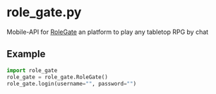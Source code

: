 # role_gate.py
Mobile-API for [RoleGate](https://play.google.com/store/apps/details?id=com.LodestarTeam.rolegateapp) an platform to play any tabletop RPG by chat

## Example
```python
import role_gate
role_gate = role_gate.RoleGate()
role_gate.login(username="", password="")
```

